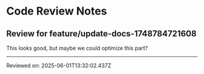 # Code Review Notes

## Review for feature/update-docs-1748784721608

This looks good, but maybe we could optimize this part?

---
Reviewed on: 2025-06-01T13:32:02.437Z